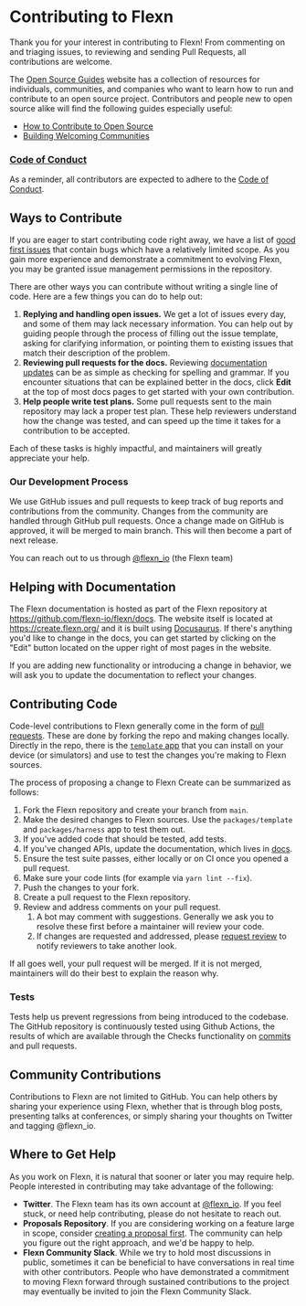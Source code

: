 # Contributing to Flexn

Thank you for your interest in contributing to Flexn! From commenting on and triaging issues, to reviewing and sending Pull Requests, all contributions are welcome.

The [Open Source Guides](https://opensource.guide/) website has a collection of resources for individuals, communities, and companies who want to learn how to run and contribute to an open source project. Contributors and people new to open source alike will find the following guides especially useful:

* [How to Contribute to Open Source](https://opensource.guide/how-to-contribute/)
* [Building Welcoming Communities](https://opensource.guide/building-community/)


### [Code of Conduct](CODE_OF_CONDUCT.md)

As a reminder, all contributors are expected to adhere to the [Code of Conduct](CODE_OF_CONDUCT.md).

## Ways to Contribute

If you are eager to start contributing code right away, we have a list of [good first issues](https://github.com/flexn-io/flexn/labels/good%20first%20issue) that contain bugs which have a relatively limited scope. As you gain more experience and demonstrate a commitment to evolving Flexn, you may be granted issue management permissions in the repository.

There are other ways you can contribute without writing a single line of code. Here are a few things you can do to help out:

1. **Replying and handling open issues.** We get a lot of issues every day, and some of them may lack necessary information. You can help out by guiding people through the process of filling out the issue template, asking for clarifying information, or pointing them to existing issues that match their description of the problem. 
2. **Reviewing pull requests for the docs.** Reviewing [documentation updates](https://github.com/flexn-io/flexn/pulls) can be as simple as checking for spelling and grammar. If you encounter situations that can be explained better in the docs, click **Edit** at the top of most docs pages to get started with your own contribution.
3. **Help people write test plans.** Some pull requests sent to the main repository may lack a proper test plan. These help reviewers understand how the change was tested, and can speed up the time it takes for a contribution to be accepted.

Each of these tasks is highly impactful, and maintainers will greatly appreciate your help.

### Our Development Process

We use GitHub issues and pull requests to keep track of bug reports and contributions from the community. Changes from the community are handled through GitHub pull requests. Once a change made on GitHub is approved, it will be merged to main branch. This will then become a part of next release.


You can reach out to us through [@flexn_io](http://twitter.com/flexn_io) (the Flexn team) 


## Helping with Documentation

The Flexn documentation is hosted as part of the Flexn repository at https://github.com/flexn-io/flexn/docs. The website itself is located at <https://create.flexn.org/> and it is built using [Docusaurus](https://docusaurus.io/). If there's anything you'd like to change in the docs, you can get started by clicking on the "Edit" button located on the upper right of most pages in the website.

If you are adding new functionality or introducing a change in behavior, we will ask you to update the documentation to reflect your changes.


## Contributing Code

Code-level contributions to Flexn generally come in the form of [pull requests](https://help.github.com/en/articles/about-pull-requests). These are done by forking the repo and making changes locally. Directly in the repo, there is the [`template` app](/packages/template) that you can install on your device (or simulators) and use to test the changes you're making to Flexn sources.

The process of proposing a change to Flexn Create can be summarized as follows:

1. Fork the Flexn repository and create your branch from `main`.
2. Make the desired changes to Flexn sources. Use the `packages/template` and `packages/harness` app to test them out.
3. If you've added code that should be tested, add tests.
4. If you've changed APIs, update the documentation, which lives in [docs](/docs).
5. Ensure the test suite passes, either locally or on CI once you opened a pull request.
6. Make sure your code lints (for example via `yarn lint --fix`).
7. Push the changes to your fork.
8. Create a pull request to the Flexn repository.
9. Review and address comments on your pull request.
    1. A bot may comment with suggestions. Generally we ask you to resolve these first before a maintainer will review your code.
    2. If changes are requested and addressed, please [request review](https://docs.github.com/en/github/collaborating-with-pull-requests/proposing-changes-to-your-work-with-pull-requests/requesting-a-pull-request-review) to notify reviewers to take another look.


If all goes well, your pull request will be merged. If it is not merged, maintainers will do their best to explain the reason why.


### Tests

Tests help us prevent regressions from being introduced to the codebase. The GitHub repository is continuously tested using Github Actions, the results of which are available through the Checks functionality on [commits](https://github.com/flexn-io/flexn/commits/HEAD) and pull requests. 

## Community Contributions

Contributions to Flexn are not limited to GitHub. You can help others by sharing your experience using Flexn, whether that is through blog posts, presenting talks at conferences, or simply sharing your thoughts on Twitter and tagging @flexn_io.

## Where to Get Help

As you work on Flexn, it is natural that sooner or later you may require help. People interested in contributing may take advantage of the following:

* **Twitter**. The Flexn team has its own account at [@flexn_io](https://twitter.com/flexn_io). If you feel stuck, or need help contributing, please do not hesitate to reach out.
* **Proposals Repository**. If you are considering working on a feature large in scope, consider [creating a proposal first](https://github.com/flexn-io/flexn/discussions). The community can help you figure out the right approach, and we'd be happy to help.
* **Flexn Community Slack**. While we try to hold most discussions in public, sometimes it can be beneficial to have conversations in real time with other contributors. People who have demonstrated a commitment to moving Flexn forward through sustained contributions to the project may eventually be invited to join the Flexn Community Slack.
